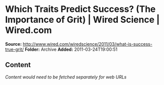 # Which Traits Predict Success? (The Importance of Grit) | Wired Science | Wired.com

**Source:** http://www.wired.com/wiredscience/2011/03/what-is-success-true-grit/
**Folder:** Archive
**Added:** 2011-03-24T19:00:51




## Content
*Content would need to be fetched separately for web URLs*
